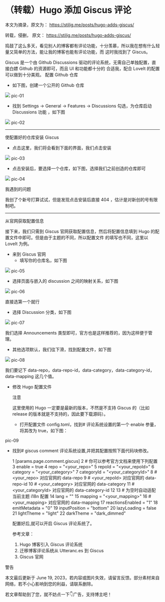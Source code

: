 # （转载）Hugo 添加 Giscus 评论


本文为摘录，原文为： https://stilig.me/posts/hugo-adds-giscus/

转载，侵删， 原文： <https://stilig.me/posts/hugo-adds-giscus/>

捣鼓了这么多天，看见别人的博客都有评论功能，十分羡慕，所以我在想有什么轻量又简单的方法，能让我的博客也能有评论功能，而
这时我找到了 Giscus。

Giscus 是一个由 Github Discussions 驱动的评论系统，无需自己单独配置，直接白嫖 Github 的资源即可，而且 UI 和功能都十分的
合适我，配合 LoveIt 的配置可以做到十分美观。
 配置 Github 仓库

-   如下图，创建一个公开的 Github 仓库

<a id="org4447093"></a>

![](images/PicGo%2F202306190903900.webp)
pic-01

-   找到 Settings -&gt; General -&gt; Features -&gt; Discussions 勾选，为仓库启动 Discussions 功能 ，如下图

<a id="org75a4a5b"></a>

![](images/PicGo%2F202306190909575.webp)
pic-02

---

使配置好的仓库安装 Giscus

-   点击这里，我们将会看到下面的界面，我们点击安装

<a id="orgb4e608c"></a>

![](images/PicGo%2F202306190919754.webp)
pic-03

-   点击安装后，要选择一个仓库，如下图，选择我们之前创造的仓库即可

<a id="orgd74ebb6"></a>

![](images/PicGo%2F202306190928971.webp)
pic-04

我遇到的问题

我创了个新号打算试试，但是发现点击安装后直接 404 ，估计是对新创的号有限制吧。

---

从官网获取配置信息

接下来，我们只需到 Giscus 官网获取配置信息，然后将配置信息填到 Hugo 的配置文件中即可。但是由于主题的不同，所以配置文件
的填写也不同，这里以 LoveIt 为例。

-   来到 Giscus 官网
    -   填写你的仓库名，如下图

<a id="org0921b67"></a>

![](images/PicGo%2F202306191023678.webp)
pic-05

-   选择页面与嵌入的 discussion 之间的映射关系，如下图

<a id="org1993fee"></a>

![](images/PicGo%2F202306191027361.webp)
pic-06

直接选第一个就行

-   选择 Discussion 分类，如下图

<a id="org0141017"></a>

![](images/PicGo%2F202306191029555.webp)
pic-07

我们选择 Announcements 类型即可，官方也是这样推荐的，因为这样便于管理。

-   其他选项默认，我们往下滑，找到配置文件，如下图

<a id="org8bece55"></a>

![](images/PicGo%2F202306191354061.webp)
pic-08

我们要记下 data-repo，data-repo-id，data-category，data-category-id，data-mapping 这几个值。

-   修改 Hugo 配置文件

    注意

    这里使用的 Hugo 一定要是最新的版本，不然是不支持 Giscus 的（比如 release 的版本就是不支持的，因此要下载源码）。

    -   打开配置文件 config.toml，找到# 评论系统设置的第一个 enable 参量，将其改为 true，如下图：

<a id="org483e1ae"></a>

pic-09

-   找到# giscus comment 评论系统设置,并把其配置按照下面代码块修改。

     1  [params.page.comment.giscus]
     2    # 你可以参考官方文档来使用下列配置
     3    enable = true
     4    repo = "&lt;your_repo&gt;"
     5    repoId = "&lt;your_repoId&gt;"
     6    category = "&lt;your_category&gt;"
     7    categoryId = "&lt;your_categoryId&gt;"
     8    # &lt;your_repo&gt; 对应官网的 data-repo
     9    # &lt;your_repoId&gt; 对应官网的 data-repo-id
    10    # &lt;your_category&gt; 对应官网的 data-category
    11    # &lt;your_categoryId&gt; 对应官网的 data-category-id
    12
    13    # 为空时自动适配当前主题 i18n 配置
    14    lang = ""
    15    mapping = "&lt;your_mapping&gt;"
    16    # &lt;your_mapping&gt; 对应官网的 data-mapping
    17    reactionsEnabled = "1"
    18    emitMetadata = "0"
    19    inputPosition = "bottom"
    20    lazyLoading = false
    21    lightTheme = "light"
    22    darkTheme = "dark_dimmed"

    配置好后,就可以开启 Giscus 评论系统了。

    参考文章：

    1.  Hugo 博客引入 Giscus 评论系统
    2.  迁移博客评论系统从 Utteranc.es 到 Giscus
    3.  Giscus 官网

警告

本文最后更新于 June 19, 2023，若内容或图片失效，请留言反馈。部分素材来自网络，若不小心影响到您的利益，请联系删除。

若文章帮助到了您，就不妨点一下👇广告，支持博主吧！

